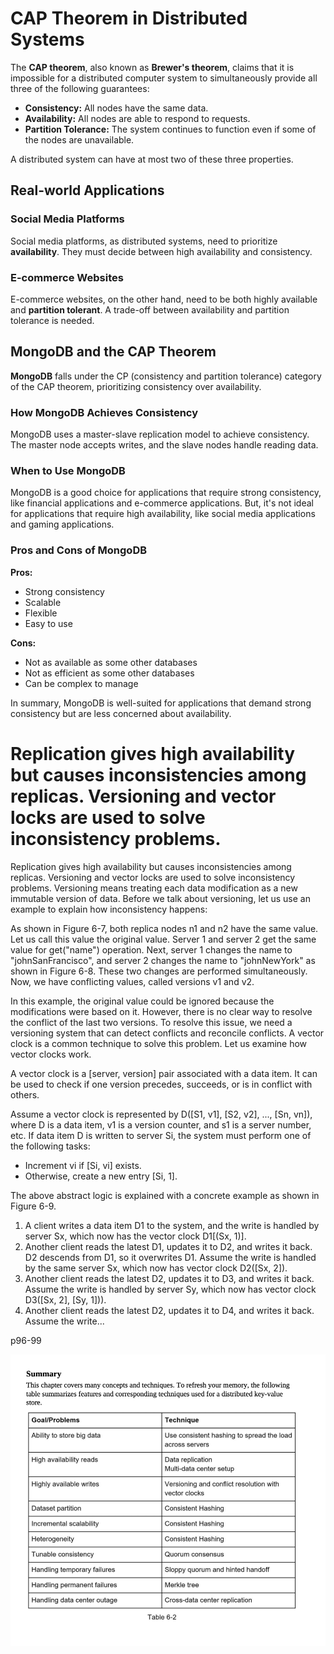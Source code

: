 # CAP Theorem in Distributed Systems

The **CAP theorem**, also known as **Brewer's theorem**, claims that it is impossible for a distributed computer system to simultaneously provide all three of the following guarantees:

- **Consistency:** All nodes have the same data.
- **Availability:** All nodes are able to respond to requests.
- **Partition Tolerance:** The system continues to function even if some of the nodes are unavailable.

A distributed system can have at most two of these three properties.

## Real-world Applications

### Social Media Platforms

Social media platforms, as distributed systems, need to prioritize **availability**. They must decide between high availability and consistency.

### E-commerce Websites

E-commerce websites, on the other hand, need to be both highly available and **partition tolerant**. A trade-off between availability and partition tolerance is needed.

## MongoDB and the CAP Theorem

**MongoDB** falls under the CP (consistency and partition tolerance) category of the CAP theorem, prioritizing consistency over availability.

### How MongoDB Achieves Consistency

MongoDB uses a master-slave replication model to achieve consistency. The master node accepts writes, and the slave nodes handle reading data.

### When to Use MongoDB

MongoDB is a good choice for applications that require strong consistency, like financial applications and e-commerce applications. But, it's not ideal for applications that require high availability, like social media applications and gaming applications.

### Pros and Cons of MongoDB

**Pros:**

- Strong consistency
- Scalable
- Flexible
- Easy to use

**Cons:**


- Not as available as some other databases
- Not as efficient as some other databases
- Can be complex to manage

In summary, MongoDB is well-suited for applications that demand strong consistency but are less concerned about availability.

# Replication gives high availability but causes inconsistencies among replicas. Versioning and vector locks are used to solve inconsistency problems.

Replication gives high availability but causes inconsistencies among replicas. Versioning and vector locks are used to solve inconsistency problems. Versioning means treating each data modification as a new immutable version of data. Before we talk about versioning, let us use an example to explain how inconsistency happens:

As shown in Figure 6-7, both replica nodes n1 and n2 have the same value. Let us call this value the original value. Server 1 and server 2 get the same value for get("name") operation. Next, server 1 changes the name to "johnSanFrancisco", and server 2 changes the name to "johnNewYork" as shown in Figure 6-8. These two changes are performed simultaneously. Now, we have conflicting values, called versions v1 and v2.

In this example, the original value could be ignored because the modifications were based on it. However, there is no clear way to resolve the conflict of the last two versions. To resolve this issue, we need a versioning system that can detect conflicts and reconcile conflicts. A vector clock is a common technique to solve this problem. Let us examine how vector clocks work.

A vector clock is a [server, version] pair associated with a data item. It can be used to check if one version precedes, succeeds, or is in conflict with others.

Assume a vector clock is represented by D([S1, v1], [S2, v2], ..., [Sn, vn]), where D is a data item, v1 is a version counter, and s1 is a server number, etc. If data item D is written to server Si, the system must perform one of the following tasks:
- Increment vi if [Si, vi] exists.
- Otherwise, create a new entry [Si, 1].

The above abstract logic is explained with a concrete example as shown in Figure 6-9.
1. A client writes a data item D1 to the system, and the write is handled by server Sx, which now has the vector clock D1[(Sx, 1)].
2. Another client reads the latest D1, updates it to D2, and writes it back. D2 descends from D1, so it overwrites D1. Assume the write is handled by the same server Sx, which now has vector clock D2([Sx, 2]).
3. Another client reads the latest D2, updates it to D3, and writes it back. Assume the write is handled by server Sy, which now has vector clock D3([Sx, 2], [Sy, 1])).
4. Another client reads the latest D2, updates it to D4, and writes it back. Assume the write...

p96-99


![Chapter 6 Summary](images/chater_6_summary.png)
